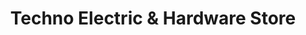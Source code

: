 ---
title: "Techno Electric & Hardware Store"
url: /karachi/techno-electric-and-hardware-store/
shop: hardware
---